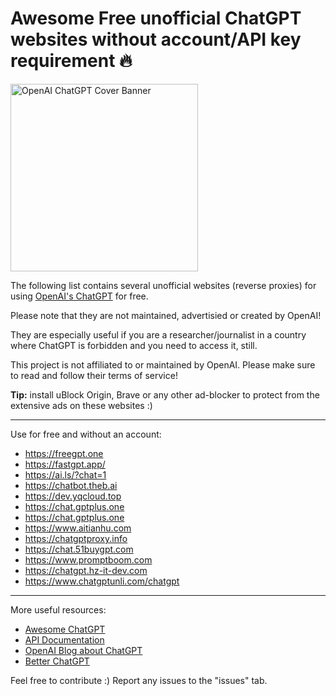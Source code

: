 # Awesome Free unofficial ChatGPT websites without account/API key requirement 🔥
<img align="center" height=300 alt="OpenAI ChatGPT Cover Banner" src="https://user-images.githubusercontent.com/67185896/236300795-7926211f-6a43-4f19-b94a-0da2c7776e47.png">

The following list contains several unofficial websites (reverse proxies) for using [OpenAI's ChatGPT](https://chat.openai.com/) for free.

Please note that they are not maintained, advertisied or created by OpenAI!

They are especially useful if you are a researcher/journalist in a country where ChatGPT is forbidden and you need to access it, still.

This project is not affiliated to or maintained by OpenAI. Please make sure to read and follow their terms of service!

**Tip:** install uBlock Origin, Brave or any other ad-blocker to protect from the extensive ads on these websites :)

***
Use for free and without an account:

- https://freegpt.one
- https://fastgpt.app/
- https://ai.ls/?chat=1
- https://chatbot.theb.ai
- https://dev.yqcloud.top
- https://chat.gptplus.one
- https://chat.gptplus.one
- https://www.aitianhu.com
- https://chatgptproxy.info
- https://chat.51buygpt.com
- https://www.promptboom.com
- https://chatgpt.hz-it-dev.com
- https://www.chatgptunli.com/chatgpt

***

More useful resources:
- [Awesome ChatGPT](https://github.com/humanloop/awesome-chatgpt)
- [API Documentation](https://platform.openai.com/docs)
- [OpenAI Blog about ChatGPT](https://openai.com/blog/chatgpt/)
- [Better ChatGPT](https://github.com/ztjhz/BetterChatGPT)

Feel free to contribute :)
Report any issues to the "issues" tab.

